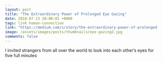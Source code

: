 ```yaml
---
layout: post
title: "The Extraordinary Power of Prolonged Eye Gazing"
date: 2018-07-13 20:00:01 +0000
tags: link human-connection
link: "https://medium.com/s/story/the-extraordinary-power-of-prolonged-eye-gazing-aee7d99252af"
image: /assets/images/posts/thumbnails/eye-gazing2.jpg
comments: false
---
```


I invited strangers from all over the world to look into each other’s eyes for five full minutes
